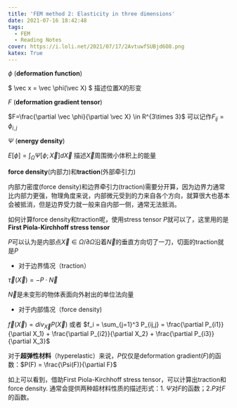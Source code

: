 ```yaml
---
title: 'FEM method 2: Elasticity in three dimensions'
date: 2021-07-16 18:42:48
tags: 
  - FEM
  - Reading Notes
cover: https://i.loli.net/2021/07/17/2AvtuwfSUBjd6O8.png
katex: True
---
```


$\phi$ (**deformation function**)

 $ \vec x = \vec \phi(\vec X) $ 描述位置X的形变

$F$ (**deformation gradient tensor**)

$F=\frac{\partial \vec \phi}{\partial \vec X} \in R^{3\times 3}$  可以记作$F_{ij} = \phi_{i,j}$

$\Psi$ (**energy density**)

$E[\phi] = \int_\Omega \Psi[\phi;\vec X]d\vec X$ 描述$\vec X$周围微小体积上的能量

**force density**(内部力)和**traction**(外部牵引力)

内部力密度(force density)和边界牵引力(traction)需要分开算，因为边界力通常比内部力更强，物理角度来说，内部微元受到的力来自各个方向，就算很大也基本会被抵消，但是边界受力就一般来自内部一侧，通常无法抵消。

如何计算force density和traction呢，使用stress tensor $P$就可以了，这里用的是**First Piola-Kirchhoff stress tensor**

$P$可以认为是内部点$\vec X \in \Omega/\partial\Omega$沿着$\vec N$的垂直方向切了一刀，切面的traction就是$P$

- 对于边界情况（traction）

$\vec \tau(\vec X) = -P \cdot\vec N$

$\vec N$是未变形的物体表面向外射出的单位法向量

- 对于内部情况（force density)

$\vec f(\vec X) = div_{\vec X} P(\vec X)$ 或者 $f_i = \sum_{j=1}^3 P_{ij,j} = \frac{\partial P_{i1}}{\partial X_1} + \frac{\partial P_{i2}}{\partial X_2} + \frac{\partial P_{i3}}{\partial X_3}$

对于**超弹性材料**（hyperelastic）来说，$P$仅仅是deformation gradient($F$)的函数：$P(F) = \frac{\Psi(F)}{\partial F}$

如上可以看到，借助First Piola-Kirchhoff stress tensor，可以计算出traction和force density. 通常会提供两种超材料性质的描述形式：1. $\Psi$对$F$的函数；2.$P$对$F$的函数。

